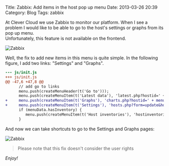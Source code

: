Title: Zabbix: Add items in the host pop up menu
Date: 2013-03-26 20:39
Category: Blog
Tags: zabbix

At Clever Cloud we use Zabbix to monitor our platform. When I see a problem I would like to be able to go to the host's settings or graphs from its pop up menu.  
Unfortunately, this feature is not available on the frontend.

![Zabbix]({attach}zabbix-1.png)

Well, the fix to add new items in this menu is quite simple. In the following figure, I add two links: "Settings" and "Graphs".


``` diff
--- js/init.js
+++ js/init.js
@@ -47,6 +47,8 @@
      // add go to links
      menu.push(createMenuHeader(t('Go to')));
      menu.push(createMenuItem(t('Latest data'), 'latest.php?hostid=' + menuData.hostid));
+     menu.push(createMenuItem(t('Graphs'), 'charts.php?hostid=' + menuData.hostid));
+     menu.push(createMenuItem(t('Settings'), 'hosts.php?form=update&hostid=' + menuData.hostid));
      if (menuData.hasInventory) {
         menu.push(createMenuItem(t('Host inventories'), 'hostinventories.php?hostid=' + menuData.hostid));
      }
```

And now we can take shortcuts to go to the Settings and Graphs pages:

![Zabbix]({attach}zabbix-2.png)


> Please note that this fix doesn't consider the user rights

_Enjoy!_

